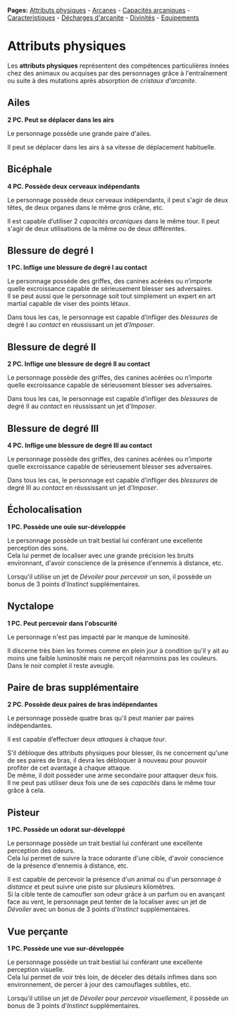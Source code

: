 **Pages:**
[Attributs physiques](../book/attributs.md) -
[Arcanes](../book/arcanes.md) -
[Capacités arcaniques](../book/capacités.md) -
[Caracteristiques](../book/caractéristiques.md) -
[Décharges d'arcanite](../book/décharges.md) -
[Divinités](../book/divinités.md) -
[Equipements](../book/équipements.md)
# Attributs physiques

Les **attributs physiques** représentent des compétences particulières innées chez des animaux ou acquises par des personnages grâce à l&#039;entraînement ou suite à des mutations après absorption de _cristaux d&#039;arcanite_.

## Ailes

**2 PC. Peut se déplacer dans les airs**

Le personnage possède une grande paire d&#039;ailes.

Il peut se déplacer dans les airs à sa vitesse de déplacement habituelle.
## Bicéphale

**4 PC. Possède deux cerveaux indépendants**

Le personnage possède deux cerveaux indépendants, il peut s&#039;agir de deux têtes, de deux organes dans le même gros crâne, etc.

Il est capable d’utiliser 2 _capacités arcaniques_ dans le même tour. Il peut s&#039;agir de deux utilisations de la même ou de deux différentes.
## Blessure de degré I

**1 PC. Inflige une blessure de degré I au contact**

Le personnage possède des griffes, des canines acérées ou n’importe quelle excroissance capable de sérieusement blesser ses adversaires.  
 Il se peut aussi que le personnage soit tout simplement un expert en art martial capable de viser des points létaux.

Dans tous les cas, le personnage est capable d’infliger des _blessures_ de degré I au _contact_ en réussissant un jet d’_Imposer_.
## Blessure de degré II

**2 PC. Inflige une blessure de degré II au contact**

Le personnage possède des griffes, des canines acérées ou n’importe quelle excroissance capable de sérieusement blesser ses adversaires.

Dans tous les cas, le personnage est capable d’infliger des _blessures_ de degré II au _contact_ en réussissant un jet d’_Imposer_.
## Blessure de degré III

**4 PC. Inflige une blessure de degré III au contact**

Le personnage possède des griffes, des canines acérées ou n’importe quelle excroissance capable de sérieusement blesser ses adversaires.

Dans tous les cas, le personnage est capable d’infliger des _blessures_ de degré III au _contact_ en réussissant un jet d’_Imposer_.
## Écholocalisation

**1 PC. Possède une ouïe sur-développée**

Le personnage possède un trait bestial lui conférant une excellente perception des sons.  
 Cela lui permet de localiser avec une grande précision les bruits environnant, d&#039;avoir conscience de la présence d&#039;ennemis à distance, etc.

Lorsqu&#039;il utilise un jet de _Dévoiler_ pour _percevoir_ un son, il possède un bonus de 3 points d&#039;_Instinct_ supplémentaires.
## Nyctalope

**1 PC. Peut percevoir dans l&#039;obscurité**

Le personnage n&#039;est pas impacté par le manque de luminosité.

Il discerne très bien les formes comme en plein jour à condition qu&#039;il y ait au moins une faible luminosité mais ne perçoit néanmoins pas les couleurs. Dans le noir complet il reste aveugle.
## Paire de bras supplémentaire

**2 PC. Possède deux paires de bras indépendantes**

Le personnage possède quatre bras qu&#039;il peut manier par paires indépendantes.

Il est capable d’effectuer deux _attaques_ à chaque _tour_.

S&#039;il débloque des attributs physiques pour blesser, ils ne concernent qu&#039;une de ses paires de bras, il devra les débloquer à nouveau pour pouvoir profiter de cet avantage à chaque attaque.  
 De même, il doit posséder une arme secondaire pour attaquer deux fois.  
 Il ne peut pas utiliser deux fois une de ses _capacités_ dans le même tour grâce à cela.
## Pisteur

**1 PC. Possède un odorat sur-développé**

Le personnage possède un trait bestial lui conférant une excellente perception des odeurs.  
 Cela lui permet de suivre la trace odorante d&#039;une cible, d&#039;avoir conscience de la présence d&#039;ennemis à distance, etc.

Il est capable de percevoir la présence d&#039;un animal ou d&#039;un personnage _à distance_ et peut suivre une piste sur plusieurs kilomètres.  
 Si la cible tente de camoufler son odeur grâce à un parfum ou en avançant face au vent, le personnage peut tenter de la localiser avec un jet de _Dévoiler_ avec un bonus de 3 points d&#039;_Instinct_ supplémentaires.
## Vue perçante

**1 PC. Possède une vue sur-développée**

Le personnage possède un trait bestial lui conférant une excellente perception visuelle.  
 Cela lui permet de voir très loin, de déceler des détails infimes dans son environnement, de percer à jour des camouflages subtiles, etc.

Lorsqu&#039;il utilise un jet de _Dévoiler_ pour _percevoir visuellement_, il possède un bonus de 3 points d&#039;_Instinct_ supplémentaires.
